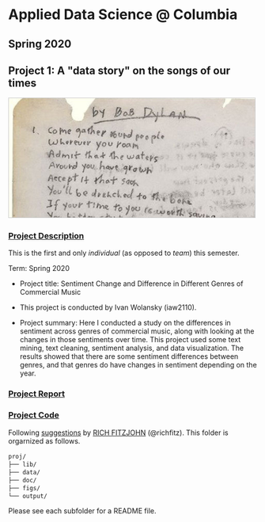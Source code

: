 # Applied Data Science @ Columbia
## Spring 2020
## Project 1: A "data story" on the songs of our times

<img src="figs/title1.jpeg" width="500">

### [Project Description](doc/)
This is the first and only *individual* (as opposed to *team*) this semester. 

Term: Spring 2020

+ Project title: Sentiment Change and Difference in Different Genres of Commercial Music
+ This project is conducted by Ivan Wolansky (iaw2110).

+ Project summary: Here I conducted a study on the differences in sentiment across genres of commercial music, along with looking at the changes in those sentiments over time. This project used some text mining, text cleaning, sentiment analysis, and data visualization. The results showed that there are some sentiment differences between genres, and that genres do have changes in sentiment depending on the year.

### [Project Report](doc/data_analysis.html)

### [Project Code](doc/data_analysis.Rmd)

Following [suggestions](http://nicercode.github.io/blog/2013-04-05-projects/) by [RICH FITZJOHN](http://nicercode.github.io/about/#Team) (@richfitz). This folder is orgarnized as follows.

```
proj/
├── lib/
├── data/
├── doc/
├── figs/
└── output/
```

Please see each subfolder for a README file.
